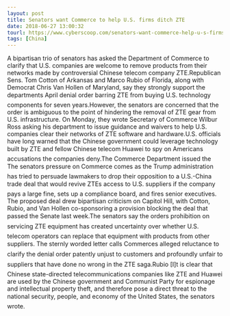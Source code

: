 ```yaml
---
layout: post
title: Senators want Commerce to help U.S. firms ditch ZTE
date: 2018-06-27 13:00:32
tourl: https://www.cyberscoop.com/senators-want-commerce-help-u-s-firms-ditch-zte/?category_news=technology
tags: [China]
---
```

A bipartisan trio of senators has asked the Department of Commerce to clarify that U.S. companies are welcome to remove products from their networks made by controversial Chinese telecom company ZTE.Republican Sens. Tom Cotton of Arkansas and Marco Rubio of Florida, along with Democrat Chris Van Hollen of Maryland, say they strongly support the departments April denial order barring ZTE from buying U.S. technology components for seven years.However, the senators are concerned that the order is ambiguous to the point of hindering the removal of ZTE gear from U.S. infrastructure. On Monday, they wrote Secretary of Commerce Wilbur Ross asking his department to issue guidance and waivers to help U.S. companies clear their networks of ZTE software and hardware.U.S. officials have long warned that the Chinese government could leverage technology built by ZTE and fellow Chinese telecom Huawei to spy on Americans  accusations the companies deny.The Commerce Department issued the The senators pressure on Commerce comes as the Trump administration has tried to persuade lawmakers to drop their opposition to a U.S.-China trade deal that would revive ZTEs access to U.S. suppliers if the company pays a large fine, sets up a compliance board, and fires senior executives. The proposed deal drew bipartisan criticism on Capitol Hill, with Cotton, Rubio, and Van Hollen co-sponsoring a provision blocking the deal that passed the Senate last week.The senators say the orders prohibition on servicing ZTE equipment has created uncertainty over whether U.S. telecom operators can replace that equipment with products from other suppliers. The sternly worded letter calls Commerces alleged reluctance to clarify the denial order patently unjust to customers and profoundly unfair to suppliers that have done no wrong in the ZTE saga.Rubio [I]t is clear that Chinese state-directed telecommunications companies like ZTE and Huawei are used by the Chinese government and Communist Party for espionage and intellectual property theft, and therefore pose a direct threat to the national security, people, and economy of the United States, the senators wrote.
